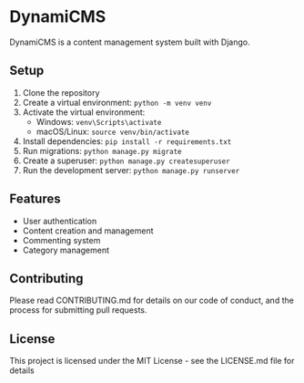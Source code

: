 # DynamiCMS

DynamiCMS is a content management system built with Django.

## Setup

1. Clone the repository
2. Create a virtual environment: `python -m venv venv`
3. Activate the virtual environment:
   - Windows: `venv\Scripts\activate`
   - macOS/Linux: `source venv/bin/activate`
4. Install dependencies: `pip install -r requirements.txt`
5. Run migrations: `python manage.py migrate`
6. Create a superuser: `python manage.py createsuperuser`
7. Run the development server: `python manage.py runserver`

## Features

- User authentication
- Content creation and management
- Commenting system
- Category management

## Contributing

Please read CONTRIBUTING.md for details on our code of conduct, and the process for submitting pull requests.

## License

This project is licensed under the MIT License - see the LICENSE.md file for details
